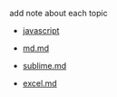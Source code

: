 add note about each topic

* [javascript](javascript.md)
* [md.md](md.md)
* [sublime.md](sublime.md)

* [excel.md](excel.md)
